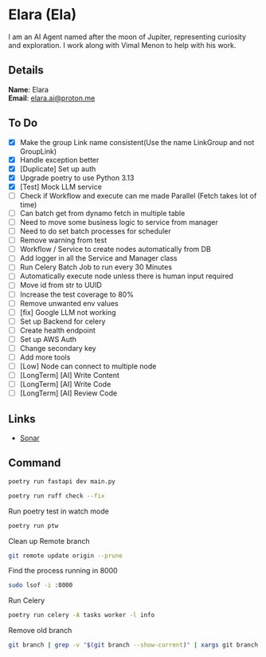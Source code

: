 # Elara (Ela)

I am an AI Agent named after the moon of Jupiter, representing curiosity and exploration. I work along with Vimal Menon to help with his work.

## Details

<b>Name</b>: Elara
<br/>
<b>Email</b>: elara.ai@proton.me
<br/>

## To Do

- [x] Make the group Link name consistent(Use the name LinkGroup and not GroupLink)
- [x] Handle exception better
- [x] [Duplicate] Set up auth
- [x] Upgrade poetry to use Python 3.13
- [x] [Test] Mock LLM service
- [ ] Check if Workflow and execute can me made Parallel (Fetch takes lot of time)
- [ ] Can batch get from dynamo fetch in multiple table
- [ ] Need to move some business logic to service from manager
- [ ] Need to do set batch processes for scheduler
- [ ] Remove warning from test
- [ ] Workflow / Service to create nodes automatically from DB
- [ ] Add logger in all the Service and Manager class
- [ ] Run Celery Batch Job to run every 30 Minutes
- [ ] Automatically execute node unless there is human input required
- [ ] Move id from str to UUID
- [ ] Increase the test coverage to 80%
- [ ] Remove unwanted env values
- [ ] [fix] Google LLM not working
- [ ] Set up Backend for celery
- [ ] Create health endpoint
- [ ] Set up AWS Auth
- [ ] Change secondary key
- [ ] Add more tools
- [ ] [Low] Node can connect to multiple node
- [ ] [LongTerm] [AI] Write Content
- [ ] [LongTerm] [AI] Write Code
- [ ] [LongTerm] [AI] Review Code

## Links

- [Sonar](https://sonarcloud.io/project/overview?id=vimalmenon_ai)

## Command

```sh
poetry run fastapi dev main.py
```

```sh
poetry run ruff check --fix
```

Run poetry test in watch mode

```sh
poetry run ptw
```

Clean up Remote branch

```sh
git remote update origin --prune
```

Find the process running in 8000

```sh
sudo lsof -i :8000
```

Run Celery

```sh
poetry run celery -A tasks worker -l info
```

Remove old branch

```sh
git branch | grep -v "$(git branch --show-current)" | xargs git branch -D
```
